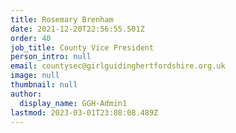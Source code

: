 ```yaml
---
title: Rosemary Brenham
date: 2021-12-20T22:56:55.501Z
order: 40
job_title: County Vice President
person_intro: null
email: countysec@girlguidinghertfordshire.org.uk
image: null
thumbnail: null
author:
  display_name: GGH-Admin1
lastmod: 2023-03-01T23:08:08.489Z
---
```

